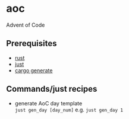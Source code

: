# aoc
Advent of Code

## Prerequisites

- [rust](https://rustup.rs/)
- [just](https://github.com/casey/just?tab=readme-ov-file#installation)
- [cargo generate](https://github.com/cargo-generate/cargo-generate?tab=readme-ov-file#installation)

## Commands/just recipes

- generate AoC day template  
`just gen_day [day_num]` e.g. `just gen_day 1`

